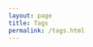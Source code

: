 ```yaml
---
layout: page
title: Tags
permalink: /tags.html
---
```

<script>
var x = window.location.pathname.split('#');
if(x){
	document.write(x);
}
</script>
